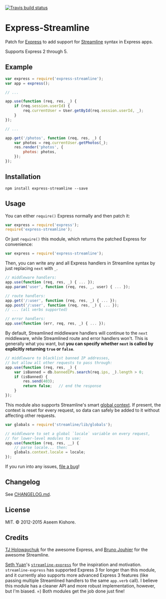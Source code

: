 [![Travis build status](https://travis-ci.org/aseemk/express-streamline.png?branch=master)](https://travis-ci.org/aseemk/express-streamline)

# Express-Streamline

Patch for [Express](http://expressjs.com/) to add support for
[Streamline](https://github.com/Sage/streamlinejs) syntax in Express apps.

Supports Express 2 through 5.

## Example

```js
var express = require('express-streamline');
var app = express();

// ...

app.use(function (req, res, _) {
    if (req.session.userId) {
        req.currentUser = User.getById(req.session.userId, _);
    }
});

// ...

app.get('/photos', function (req, res, _) {
    var photos = req.currentUser.getPhotos(_);
    res.render('photos', {
        photos: photos,
    });
});
```

## Installation

```
npm install express-streamline --save
```

## Usage

You can either `require()` Express normally and then patch it:

```js
var express = require('express');
require('express-streamline');
```

Or just `require()` this module, which returns the patched Express for
convenience:

```js
var express = require('express-streamline');
```

Then, you can write any and all Express handlers in Streamline syntax by just
replacing `next` with `_`.

```js
// middleware handlers:
app.use(function (req, res, _) { ... });
app.param('user', function (req, res, _, user) { ... });

// route handlers:
app.get('/:user', function (req, res, _) { ... });
app.post('/:user', function (req, res, _) { ... });
// ... (all verbs supported)

// error handlers:
app.use(function (err, req, res, _) { ... });
```

By default, Streamlined middleware handlers will continue to the `next`
middleware, while Streamlined route and error handlers won't.
This is generally what you want, but **you can specify whether `next` is
called by explicitly returning `true` or `false`**.

```js
// middleware to blacklist banned IP addresses,
// but allow all other requests to pass through:
app.use(function (req, res, _) {
    var isBanned = db.bannedIPs.search(req.ips, _).length > 0;
    if (isBanned) {
        res.send(403);
        return false;   // end the response
    }
});
```

This module also supports Streamline's smart
[global context](https://github.com/Sage/streamlinejs/blob/master/lib/globals.md).
If present, the context is reset for every request, so data can safely be
added to it without affecting other requests.

```js
var globals = require('streamline/lib/globals');

// middleware to set a global `locale` variable on every request,
// for lower-level modules to use:
app.use(function (req, res, __) {
    // parse locale... then:
    globals.context.locale = locale;
});
```

If you run into any issues, [file a bug](https://github.com/aseemk/express-streamline/issues/)!

## Changelog

See [CHANGELOG.md](./CHANGELOG.md).

## License

MIT. &copy; 2012-2015 Aseem Kishore.

## Credits

[TJ Holowaychuk](https://github.com/visionmedia) for the awesome Express, and
[Bruno Jouhier](https://github.com/bjouhier) for the awesome Streamline.

[Seth Yuan](https://github.com/sethyuan)'s
[`streamline-express`](https://github.com/sethyuan/streamline-express) for the
inspiration and motivation.
`streamline-express` has supported Express 3 for longer than this module, and
it currently also supports more advanced Express 3 features (like passing
multiple Streamlined handlers to the same `app.verb` call).
I believe this module has a cleaner API and more robust implementation,
however, but I'm biased. =) Both modules get the job done just fine!
